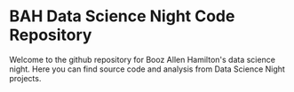 BAH Data Science Night Code Repository
================

Welcome to the github repository for Booz Allen Hamilton's data science night. Here you can find source code and analysis from Data Science Night projects.
